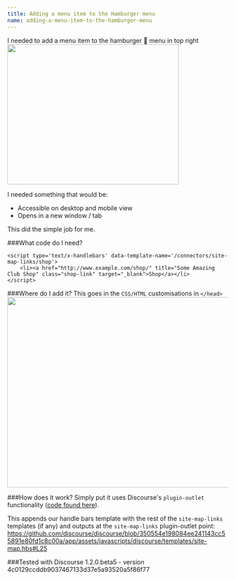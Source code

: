 ```yaml
---
title: Adding a menu item to the Hamburger menu
name: adding-a-menu-item-to-the-hamburger-menu
---
```


I needed to add a menu item to the hamburger :hamburger: menu in top right
<img src="/uploads/default/38200/cae43a8d33aef8ea.png" width="390" height="319"> 

I needed something that would be:

- Accessible on desktop and mobile view
- Opens in a new window / tab

This did the simple job for me.

###What code do I need?

    <script type='text/x-handlebars' data-template-name='/connectors/site-map-links/shop'>
        <li><a href="http://www.example.com/shop/" title="Some Amazing Club Shop" class="shop-link" target="_blank">Shop</a></li>
    </script>



###Where do I add it?
This goes in the `CSS/HTML` customisations in `</head>`
<img src="/uploads/default/38205/521c5a68ef31fbc6.png" width="690" height="433"> 

###How does it work?
Simply put it uses Discourse's `plugin-outlet` functionality ([code found here][1]).

This appends our handle bars template with the rest of the `site-map-links` templates (if any) and outputs at the `site-map-links` plugin-outlet point:
https://github.com/discourse/discourse/blob/350554e198084ee241143cc55891e80fd1c8c00a/app/assets/javascripts/discourse/templates/site-map.hbs#L25


###Tested with
Discourse 1.2.0.beta5 - version 4c0129ccddb9037467133d37e5a93520a5f86f77


  [1]: https://github.com/discourse/discourse/blob/master/app/assets/javascripts/discourse/helpers/plugin-outlet.js.es6